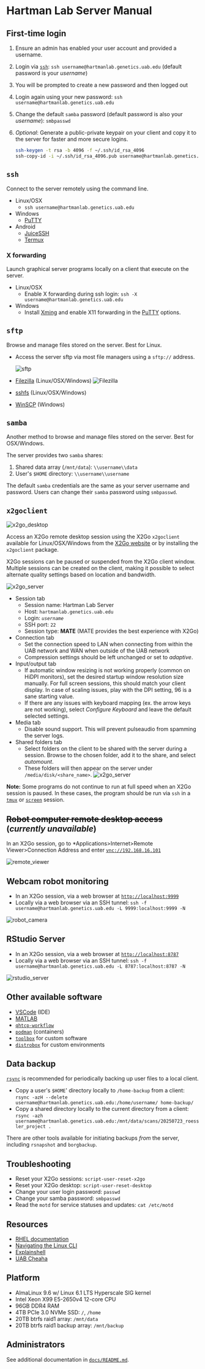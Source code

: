 # Hartman Lab Server Manual

## First-time login

1. Ensure an admin has enabled your user account and provided a username.
2. Login via [`ssh`](#ssh): `ssh username@hartmanlab.genetics.uab.edu` (default password is your *username*)
3. You will be prompted to create a new password and then logged out
4. Login again using your new password: `ssh username@hartmanlab.genetics.uab.edu`
5. Change the default `samba` password (default password is also your *username*): `smbpasswd`
6. *Optional*: Generate a public-private keypair on your client and copy it to the server for faster and more secure logins.

    ```bash
    ssh-keygen -t rsa -b 4096 -f ~/.ssh/id_rsa_4096
    ssh-copy-id -i ~/.ssh/id_rsa_4096.pub username@hartmanlab.genetics.uab.edu
    ```

## `ssh`

Connect to the server remotely using the command line.

* Linux/OSX
  * `ssh username@hartmanlab.genetics.uab.edu`
* Windows
  * [PuTTY](http://www.chiark.greenend.org.uk/~sgtatham/putty/download.html)
* Android
  * [JuiceSSH](https://juicessh.com/)
  * [Termux](https://termux.dev/)

### X forwarding

Launch graphical server programs locally on a client that execute on the server.

* Linux/OSX
  * Enable X forwarding during ssh login: `ssh -X username@hartmanlab.genetics.uab.edu`
* Windows
  * Install [Xming](http://www.straightrunning.com/XmingNotes/) and enable X11 forwarding in the [PuTTY](http://www.chiark.greenend.org.uk/~sgtatham/putty/download.html) options.

## `sftp`

Browse and manage files stored on the server. Best for Linux.

* Access the server sftp via most file managers using a `sftp://` address.

  ![sftp](docs/imgs/sftp.png)
* [Filezilla](https://filezilla-project.org/download.php?type=client) (Linux/OSX/Windows)
  ![Filezilla](docs/imgs/filezilla.png)
* [sshfs](https://www.digitalocean.com/community/tutorials/how-to-use-sshfs-to-mount-remote-file-systems-over-ssh) (Linux/OSX/Windows)
* [WinSCP](https://winscp.net/eng/index.php) (Windows)

## `samba`

Another method to browse and manage files stored on the server. Best for OSX/Windows.

The server provides two `samba` shares:

1. Shared data array (`/mnt/data`): `\\username\\data`
2. User's `$HOME` directory: `\\username\\username`

The default `samba` credentials are the same as your server username and password. Users can change their `samba` password using `smbpasswd`.

## `x2goclient`

![x2go_desktop](docs/imgs/x2go_desktop.png)

Access an X2Go remote desktop session using the X2Go `x2goclient` available for Linux/OSX/Windows from the [X2Go website](http://wiki.x2go.org/doku.php) or by installing the `x2goclient` package.

X2Go sessions can be paused or suspended from the X2Go client window. Multiple sessions can be created on the client, making it possible to select alternate quality settings based on location and bandwidth.

![x2go_server](docs/imgs/x2go_server.png)

* Session tab
  * Session name: Hartman Lab Server
  * Host: `hartmanlab.genetics.uab.edu`
  * Login: *`username`*
  * SSH port: `22`
  * Session type: **MATE** (MATE provides the best experience with X2Go)
* Connection tab
  * Set the connection speed to LAN when connecting from within the UAB network and WAN when outside of the UAB network
  * Compression settings should be left unchanged or set to *adaptive*.
* Input/output tab
  * If automatic window resizing is not working properly (common on HiDPI monitors), set the desired startup window resolution size manually. For full screen sessions, this should match your client display. In case of scaling issues, play with the DPI setting, 96 is a sane starting value.
  * If there are any issues with keyboard mapping (ex. the arrow keys are not working), select *Configure Keyboard* and leave the default selected settings.
* Media tab
  * Disable sound support. This will prevent pulseaudio from spamming the server logs.
* Shared folders tab
  * Select folders on the client to be shared with the server during a session. Browse to the chosen folder, add it to the share, and select *automount*.
  * These folders will then appear on the server under `/media/disk/<share_name>`.
    ![x2go_server](docs/imgs/x2go_automount.png)

**Note:** Some programs do not continue to run at full speed when an X2Go session is paused. In these cases, the program should be run via `ssh` in a [`tmux`](https://en.wikipedia.org/wiki/Tmux) or [`screen`](https://www.gnu.org/software/screen/) session.

## ~~Robot computer remote desktop access~~ (*currently unavailable*)

In an X2Go session, go to *Applications>Internet>Remote Viewer>Connection Address and enter [`vnc://192.168.16.101`](vnc://192.168.16.101)

![remote_viewer](docs/imgs/remote_viewer.png)

## Webcam robot monitoring

* In an X2Go session, via a web browser at [`http://localhost:9999`](http://localhost:9999)
* Locally via a web browser via an SSH tunnel: `ssh -f username@hartmanlab.genetics.uab.edu -L 9999:localhost:9999 -N`

![robot_camera](docs/imgs/robot_camera.png)

## RStudio Server

* In an X2Go session, via a web browser at [`http://localhost:8787`](http://localhost:8787)
* Locally via a web browser via an SSH tunnel: `ssh -f username@hartmanlab.genetics.uab.edu -L 8787:localhost:8787 -N`

![rstudio_server](docs/imgs/rstudio_server.png)

## Other available software

* [VSCode](https://code.visualstudio.com/) (IDE)
* [MATLAB](https://www.mathworks.com/help/matlab/index.html)
* [`qhtcp-workflow`](https://github.com/UAB-Hartman-Lab/qhtcp)
* [`podman`](https://podman.io/) (containers)
* [`toolbox`](https://docs.fedoraproject.org/en-US/fedora-silverblue/toolbox/) for custom software
* [`distrobox`](https://github.com/89luca89/distrobox) for custom environments

## Data backup

[`rsync`](https://linux.die.net/man/1/rsync) is recommended for periodically backing up user files to a local client.

* Copy a user's `$HOME`' directory locally to `/home-backup` from a client: `rsync -azH --delete username@hartmanlab.genetics.uab.edu:/home/username/ home-backup/`
* Copy a shared directory locally to the current directory from a client: `rsync -azh username@hartmanlab.genetics.uab.edu:/mnt/data/scans/20250723_roessler_project .`

There are other tools available for initiating backups *from* the server, including `rsnapshot` and `borgbackup`.

## Troubleshooting

* Reset your X2Go sessions: `script-user-reset-x2go`
* Reset your X2Go desktop: `script-user-reset-desktop`
* Change your user login password: `passwd`
* Change your samba password: `smbpasswd`
* Read the `motd` for service statuses and updates: `cat /etc/motd`

## Resources

* [RHEL documentation](https://access.redhat.com/documentation/en/red-hat-enterprise-linux/)
* [Navigating the Linux CLI](https://www.digitalocean.com/community/tutorials/basic-linux-navigation-and-file-management)
* [Explainshell](https://explainshell.com/)
* [UAB Cheaha](https://docs.uabgrid.uab.edu/wiki/Cheaha_GettingStarted)

## Platform

* AlmaLinux 9.6 w/ Linux 6.1 LTS Hyperscale SIG kernel
* Intel Xeon X99 E5-2650v4 12-core CPU
* 96GB DDR4 RAM
* 4TB PCIe 3.0 NVMe SSD: `/`, `/home`
* 20TB btrfs raid1 array: `/mnt/data`
* 20TB btrfs raid1 backup array: `/mnt/backup`

## Administrators

See additional documentation in [`docs/README.md`](docs/README.md).
